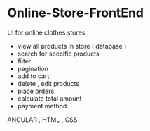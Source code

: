 # Online-Store-FrontEnd

UI for online clothes stores.

- view all products in store ( database )
- search for specific products
- filter
- pagination
- add to cart
- delete , edit products
- place orders
- calculate total amount 
- payment method


ANGULAR , HTML , CSS

